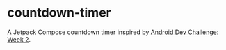 # countdown-timer
A Jetpack Compose countdown timer inspired by [Android Dev Challenge: Week 2](https://android-developers.googleblog.com/2021/03/android-dev-challenge-2.html).
